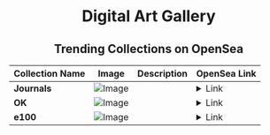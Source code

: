 <div align="center">

# Digital Art Gallery

## Trending Collections on OpenSea

| Collection Name                       | Image                                                                                     | Description                       | OpenSea Link                                                                                          |
|---------------------------------------|-------------------------------------------------------------------------------------------|-----------------------------------|--------------------------------------------------------------------------------------------------------|
| **Journals** | ![Image](https://i.seadn.io/s/raw/files/494bc798dd45f0a1d90e840a1448aaa1.jpg?w=500&auto=format?w=200&auto=format) |  | <details><summary>Link</summary>[Journals](https://opensea.io/collection/journals-15)</details> |
| **OK** | ![Image](https://i.seadn.io/s/raw/files/e497a8b18fc98b3b9b8c442b9b0c295e.jpg?w=500&auto=format?w=200&auto=format) |  | <details><summary>Link</summary>[OK](https://opensea.io/collection/ok-168)</details> |
| **e100** | ![Image](https://i.seadn.io/s/raw/files/a40c618406c10e19d1cdeb4954c47d35.png?w=500&auto=format?w=200&auto=format) |  | <details><summary>Link</summary>[e100](https://opensea.io/collection/e100-1)</details> |

</div>